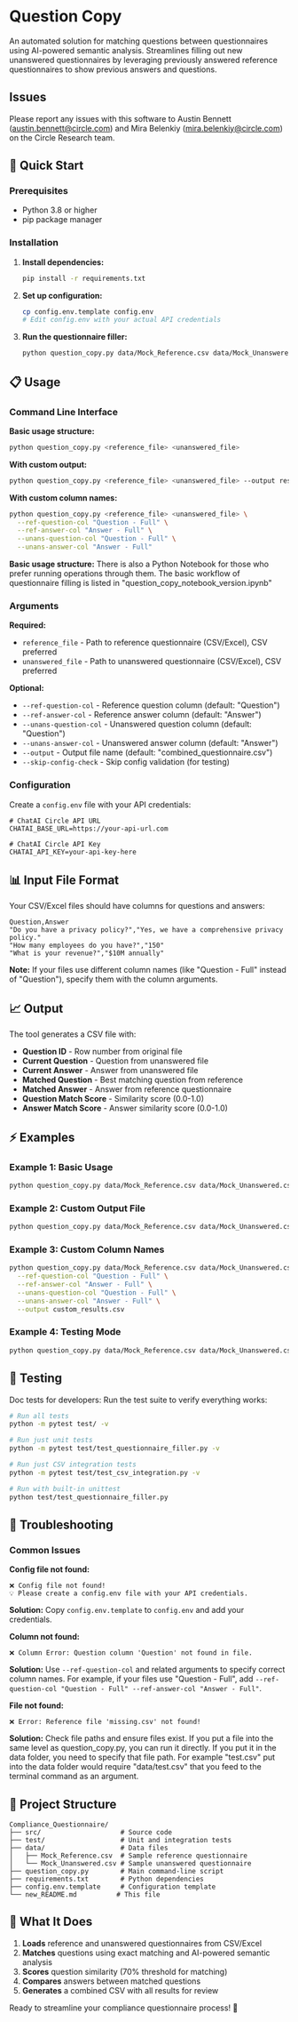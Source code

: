 # Question Copy

An automated solution for matching questions between questionnaires using AI-powered semantic analysis. Streamlines filling out new unanswered questionnaires by leveraging previously answered reference questionnaires to show previous answers and questions.

## Issues
Please report any issues with this software to Austin Bennett (austin.bennett@circle.com) and Mira Belenkiy (mira.belenkiy@circle.com) on the Circle Research team.

## 🚀 Quick Start

### Prerequisites
- Python 3.8 or higher
- pip package manager

### Installation

1. **Install dependencies:**
   ```bash
   pip install -r requirements.txt
   ```

2. **Set up configuration:**
   ```bash
   cp config.env.template config.env
   # Edit config.env with your actual API credentials
   ```

3. **Run the questionnaire filler:**
   ```bash
   python question_copy.py data/Mock_Reference.csv data/Mock_Unanswered.csv
   ```

## 📋 Usage

### Command Line Interface

**Basic usage structure:**
```bash
python question_copy.py <reference_file> <unanswered_file>
```

**With custom output:**
```bash
python question_copy.py <reference_file> <unanswered_file> --output results.csv
```

**With custom column names:**
```bash
python question_copy.py <reference_file> <unanswered_file> \
  --ref-question-col "Question - Full" \
  --ref-answer-col "Answer - Full" \
  --unans-question-col "Question - Full" \
  --unans-answer-col "Answer - Full"
```

**Basic usage structure:**
There is also a Python Notebook for those who prefer running operations through them. The basic workflow of questionnaire filling is listed in "question_copy_notebook_version.ipynb"

### Arguments

**Required:**
- `reference_file` - Path to reference questionnaire (CSV/Excel), CSV preferred
- `unanswered_file` - Path to unanswered questionnaire (CSV/Excel), CSV preferred

**Optional:**
- `--ref-question-col` - Reference question column (default: "Question")
- `--ref-answer-col` - Reference answer column (default: "Answer")
- `--unans-question-col` - Unanswered question column (default: "Question")
- `--unans-answer-col` - Unanswered answer column (default: "Answer")
- `--output` - Output file name (default: "combined_questionnaire.csv")
- `--skip-config-check` - Skip config validation (for testing)

### Configuration

Create a `config.env` file with your API credentials:

```env
# ChatAI Circle API URL
CHATAI_BASE_URL=https://your-api-url.com

# ChatAI Circle API Key
CHATAI_API_KEY=your-api-key-here
```

## 📊 Input File Format

Your CSV/Excel files should have columns for questions and answers:

```csv
Question,Answer
"Do you have a privacy policy?","Yes, we have a comprehensive privacy policy."
"How many employees do you have?","150"
"What is your revenue?","$10M annually"
```

**Note:** If your files use different column names (like "Question - Full" instead of "Question"), specify them with the column arguments.

## 📈 Output

The tool generates a CSV file with:
- **Question ID** - Row number from original file
- **Current Question** - Question from unanswered file
- **Current Answer** - Answer from unanswered file
- **Matched Question** - Best matching question from reference
- **Matched Answer** - Answer from reference questionnaire
- **Question Match Score** - Similarity score (0.0-1.0)
- **Answer Match Score** - Answer similarity score (0.0-1.0)

## ⚡ Examples

### Example 1: Basic Usage
```bash
python question_copy.py data/Mock_Reference.csv data/Mock_Unanswered.csv
```

### Example 2: Custom Output File
```bash
python question_copy.py data/Mock_Reference.csv data/Mock_Unanswered.csv --output my_results.csv
```

### Example 3: Custom Column Names
```bash
python question_copy.py data/Mock_Reference.csv data/Mock_Unanswered.csv \
  --ref-question-col "Question - Full" \
  --ref-answer-col "Answer - Full" \
  --unans-question-col "Question - Full" \
  --unans-answer-col "Answer - Full" \
  --output custom_results.csv
```

### Example 4: Testing Mode
```bash
python question_copy.py data/Mock_Reference.csv data/Mock_Unanswered.csv --skip-config-check
```

## 🧪 Testing

Doc tests for developers: Run the test suite to verify everything works:

```bash
# Run all tests
python -m pytest test/ -v

# Run just unit tests
python -m pytest test/test_questionnaire_filler.py -v

# Run just CSV integration tests
python -m pytest test/test_csv_integration.py -v

# Run with built-in unittest
python test/test_questionnaire_filler.py
```

## 🔧 Troubleshooting

### Common Issues

**Config file not found:**
```
❌ Config file not found!
💡 Please create a config.env file with your API credentials.
```
**Solution:** Copy `config.env.template` to `config.env` and add your credentials.

**Column not found:**
```
❌ Column Error: Question column 'Question' not found in file.
```
**Solution:** Use `--ref-question-col` and related arguments to specify correct column names. For example, if your files use "Question - Full", add `--ref-question-col "Question - Full" --ref-answer-col "Answer - Full"`.

**File not found:**
```
❌ Error: Reference file 'missing.csv' not found!
```
**Solution:** Check file paths and ensure files exist. If you put a file into the same level as question_copy.py, you can run it directly. If you put it in the data folder, you need to specify that file path. For example "test.csv" put into the data folder would require "data/test.csv" that you feed to the terminal command as an argument.

## 📁 Project Structure

```
Compliance_Questionnaire/
├── src/                    # Source code
├── test/                   # Unit and integration tests
├── data/                   # Data files
│   ├── Mock_Reference.csv  # Sample reference questionnaire
│   └── Mock_Unanswered.csv # Sample unanswered questionnaire
├── question_copy.py        # Main command-line script
├── requirements.txt        # Python dependencies
├── config.env.template     # Configuration template
└── new_README.md          # This file
```

## 🎯 What It Does

1. **Loads** reference and unanswered questionnaires from CSV/Excel
2. **Matches** questions using exact matching and AI-powered semantic analysis
3. **Scores** question similarity (70% threshold for matching)
4. **Compares** answers between matched questions
5. **Generates** a combined CSV with all results for review

Ready to streamline your compliance questionnaire process! 🚀

